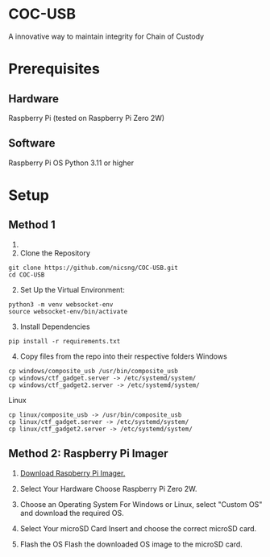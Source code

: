 # COC-USB
A innovative way to maintain integrity for Chain of Custody  

# Prerequisites
## Hardware
Raspberry Pi (tested on Raspberry Pi Zero 2W)

## Software
Raspberry Pi OS
Python 3.11 or higher

# Setup
## Method 1
1. 
1. Clone the Repository
```
git clone https://github.com/nicsng/COC-USB.git
cd COC-USB
```

2. Set Up the Virtual Environment:
```
python3 -m venv websocket-env
source websocket-env/bin/activate
```

3. Install Dependencies
```
pip install -r requirements.txt
```

4. Copy files from the repo into their respective folders
   Windows
```
cp windows/composite_usb /usr/bin/composite_usb
cp windows/ctf_gadget.server -> /etc/systemd/system/
cp windows/ctf_gadget2.server -> /etc/systemd/system/   
```

Linux
```
cp linux/composite_usb -> /usr/bin/composite_usb
cp linux/ctf_gadget.server -> /etc/systemd/system/
cp linux/ctf_gadget2.server -> /etc/systemd/system/
```

## Method 2: Raspberry Pi Imager
1. [Download Raspberry Pi Imager.](https://www.raspberrypi.com/software/)

2. Select Your Hardware
Choose Raspberry Pi Zero 2W.

3. Choose an Operating System
For Windows or Linux, select "Custom OS" and download the required OS.

4. Select Your microSD Card
Insert and choose the correct microSD card.

5. Flash the OS
Flash the downloaded OS image to the microSD card.
